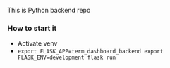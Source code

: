 This is Python backend repo

### How to start it
* Activate venv
* ` export FLASK_APP=term_dashboard_backend
    export FLASK_ENV=development
    flask run `
